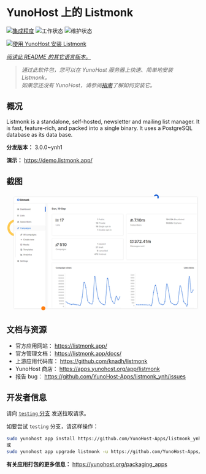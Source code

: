 <!--
注意：此 README 由 <https://github.com/YunoHost/apps/tree/master/tools/readme_generator> 自动生成
请勿手动编辑。
-->

# YunoHost 上的 Listmonk

[![集成程度](https://dash.yunohost.org/integration/listmonk.svg)](https://ci-apps.yunohost.org/ci/apps/listmonk/) ![工作状态](https://ci-apps.yunohost.org/ci/badges/listmonk.status.svg) ![维护状态](https://ci-apps.yunohost.org/ci/badges/listmonk.maintain.svg)

[![使用 YunoHost 安装 Listmonk](https://install-app.yunohost.org/install-with-yunohost.svg)](https://install-app.yunohost.org/?app=listmonk)

*[阅读此 README 的其它语言版本。](./ALL_README.md)*

> *通过此软件包，您可以在 YunoHost 服务器上快速、简单地安装 Listmonk。*  
> *如果您还没有 YunoHost，请参阅[指南](https://yunohost.org/install)了解如何安装它。*

## 概况

Listmonk is a standalone, self-hosted, newsletter and mailing list manager. It is fast, feature-rich, and packed into a single binary. It uses a PostgreSQL database as its data base.


**分发版本：** 3.0.0~ynh1

**演示：** <https://demo.listmonk.app/>

## 截图

![Listmonk 的截图](./doc/screenshots/screenshot.png)

## 文档与资源

- 官方应用网站： <https://listmonk.app/>
- 官方管理文档： <https://listmonk.app/docs/>
- 上游应用代码库： <https://github.com/knadh/listmonk>
- YunoHost 商店： <https://apps.yunohost.org/app/listmonk>
- 报告 bug： <https://github.com/YunoHost-Apps/listmonk_ynh/issues>

## 开发者信息

请向 [`testing` 分支](https://github.com/YunoHost-Apps/listmonk_ynh/tree/testing) 发送拉取请求。

如要尝试 `testing` 分支，请这样操作：

```bash
sudo yunohost app install https://github.com/YunoHost-Apps/listmonk_ynh/tree/testing --debug
或
sudo yunohost app upgrade listmonk -u https://github.com/YunoHost-Apps/listmonk_ynh/tree/testing --debug
```

**有关应用打包的更多信息：** <https://yunohost.org/packaging_apps>
